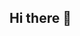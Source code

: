 ## Hi there 👋

<!--
**Na-Rina/Na-Rina** is a ✨ _special_ ✨ repository because its `README.md` (this file) appears on your GitHub profile.

Here are some ideas to get you started:

## Hi there 👋


안녕하세요, 저는 나리나입니다.

현재 한국외국어대학교 국제지역대학 프랑스학과 학사 재학 중이며, AI융합전공(Software & AI)을 함께 공부하고 있습니다.

### 주요 레포지토리
- **NLP_Paper_study Public**: This is a resource for analyzing NLP research papers. (Updated now)
- **ML_project Public**: This is a collection of ML projects. Correlation Between Mood and Weather/Wine Data Analysis/House Price Prediction (Updated 8 minutes ago)
- **Privacy_NLP Public**: Privacy-Preserving Conversational System Modeling: An NLP Study (Jupyter Notebook, Updated 10 minutes ago)
- **Reinforcement-Learning-Project Public**: Reinforcement Learning Project for Grocery Cart Optimization through Classification of Refrigerator Contents (Jupyter Notebook, Updated 26 minutes ago)
- **NLP_BASIC Public**: (Updated 42 minutes ago)
- **Linux_Prompt Private**: This project is based on prompt engineering to correct Linux commands. (Updated 43 minutes ago)
- **LSTM_BASIC Public**: (Jupyter Notebook, Updated 45 minutes ago)
- **Crawling Private**: (Jupyter Notebook, Updated 46 minutes ago)
- **nongsan_LSTM Public**: This project predicts agricultural prices using LSTM and time series analysis. (Jupyter Notebook, Updated 47 minutes ago)
- **Electronic_LSTM Public**: This project predicts agricultural prices using LSTM and time series analysis. (Jupyter Notebook, Updated 49 minutes ago)

### 학력
- 한국외국어대학교 국제지역대학 프랑스학과 학사 재학 (지역학사)
- 한국외국어대학교 AI융합전공(Software & AI) 학사 재학 (공학사)

### 주요 자격증
- 데이터분석 준전문가(ADsP)
- SQL 개발자(SQLD)

### 주요 이력
- NIA, 2022년 월드프렌즈코리아 ICT봉사단 (마다가스카르대학교, 데이터분석)
- 한국외국어대학교 학보사 차장 기자
- 민주화운동기념사업회 2021 민주주의 학습 커뮤니티 최우수상 (민주혜움, 스웨덴 민주주의를 통해 바라본 한반도 평화의 민주적 가치)
- 2021 통일부 장관상 최우수상
- 2022 송파구 국회의원 남인순 우수상

🔭 I’m currently working on various NLP and ML projects.
🌱 I’m currently learning advanced techniques in AI and data analysis.
👯 I’m looking to collaborate on innovative AI projects.
🤔 I’m looking for help with expanding my research in AI.
💬 Ask me about anything related to AI, data analysis, and NLP.
📫 How to reach me: [Your Contact Information]
😄 Pronouns: She/Her
⚡ Fun fact: I love exploring new AI technologies and their applications in various fields.
